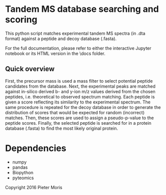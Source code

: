 # Tandem MS database searching and scoring

This python script matches experimental tandem MS spectra (in .dta format) against a peptide and decoy database (.fasta).

For the full documentation, please refer to either the interactive Jupyter notebook or its HTML version in the \docs folder.

## Quick overview

First, the precursor mass is used a mass filter to select potential peptide candidates from the database. 
Next, the experimental peaks are matched against in-silico derived b- and y-ion m/z values derived from the chosen peptides, i.e. theoretical to observed spectrum matching.
Each peptide is given a score reflecting its similarity to the experimental spectrum.
The same procedure is repeated for the decoy database in order to generate the distribution of scores that would be expected for random (incorrect) matches.
Then, these scores are used to assign a pseudo-p-value to the peptide scores.
Finally, the selected peptide is searched for in a protein database (.fasta) to find the most likely original protein.

# Dependencies
- numpy
- pandas
- Biopython
- pyteomics

Copyright 2016 Pieter Moris